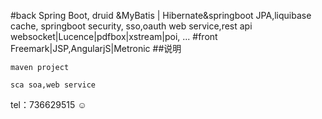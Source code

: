 #back
Spring Boot, 
druid &MyBatis | Hibernate&springboot JPA,liquibase
cache,
springboot security,
sso,oauth
web service,rest api
websocket|Lucence|pdfbox|xstream|poi,
...
#front
Freemark|JSP,AngularjS|Metronic
##说明
~~~~
maven project

sca soa,web service

~~~~~~
tel：736629515 ☺


